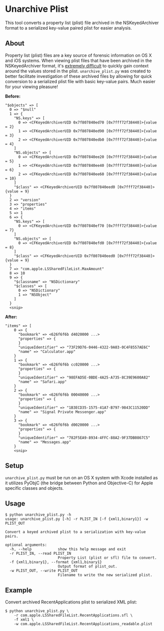 Unarchive Plist
===============
This tool converts a property list (plist) file archived in the NSKeyedArchiver format to a serialized key-value paired plist for easier analysis.

About
-----
Property list (plist) files are a key source of forensic information on OS X and iOS systems. When viewing plist files that have been archived in the NSKeyedArchiver format, it's [extremely difficult](http://www.mac4n6.com/blog/2016/1/1/manual-analysis-of-nskeyedarchiver-formatted-plist-files-a-review-of-the-new-os-x-1011-recent-items) to quickly gain context around the values stored in the plist. `unarchive_plist.py` was created to better facilitate investigation of these archived files by allowing for quick conversion to a serialized plist file with basic key-value pairs. Much easier for your viewing pleasure!

**Before:**

```
"$objects" => [
  0 => "$null"
  1 => {
    "NS.keys" => [
      0 => <CFKeyedArchiverUID 0x7f807840ed70 [0x7fff72f38440]>{value = 2}
      1 => <CFKeyedArchiverUID 0x7f807840ed90 [0x7fff72f38440]>{value = 3}
      2 => <CFKeyedArchiverUID 0x7f807840edb0 [0x7fff72f38440]>{value = 4}
    ]
    "NS.objects" => [
      0 => <CFKeyedArchiverUID 0x7f807840ee20 [0x7fff72f38440]>{value = 5}
      1 => <CFKeyedArchiverUID 0x7f807840ee40 [0x7fff72f38440]>{value = 6}
      2 => <CFKeyedArchiverUID 0x7f807840ee60 [0x7fff72f38440]>{value = 10}
    ]
    "$class" => <CFKeyedArchiverUID 0x7f807840eed0 [0x7fff72f38440]>{value = 9}
  }
  2 => "version"
  3 => "properties"
  4 => "items"
  5 => 1
  6 => {
    "NS.keys" => [
      0 => <CFKeyedArchiverUID 0x7f807840ef70 [0x7fff72f38440]>{value = 7}
    ]
    "NS.objects" => [
      0 => <CFKeyedArchiverUID 0x7f807840efd0 [0x7fff72f38440]>{value = 8}
    ]
    "$class" => <CFKeyedArchiverUID 0x7f807840eed0 [0x7fff72f38440]>{value = 9}
  }
  7 => "com.apple.LSSharedFileList.MaxAmount"
  8 => 10
  9 => {
    "$classname" => "NSDictionary"
    "$classes" => [
      0 => "NSDictionary"
      1 => "NSObject"
    ]
  }
  <snip>
```

**After:**

```
"items" => [
    0 => {
      "bookmark" => <626f6f6b d4020000 ...>
      "properties" => {
      }
      "uniqueIdentifier" => "73F29D76-0446-4322-9A03-0C4F8557AE6C"
      "name" => "Calculator.app"
    }
    1 => {
      "bookmark" => <626f6f6b cc020000 ...>
      "properties" => {
      }
      "uniqueIdentifier" => "98EFAD5E-0BDE-4A25-A735-8C39E9600A82"
      "name" => "Safari.app"
    }
    2 => {
      "bookmark" => <626f6f6b 00040000 ...>
      "properties" => {
      }
      "uniqueIdentifier" => "1B3ECD35-1575-41A7-B797-9843C11520DD"
      "name" => "Signal Private Messenger.app"
    }
    3 => {
      "bookmark" => <626f6f6b d0020000 ...>
      "properties" => {
      }
      "uniqueIdentifier" => "782F5EA9-8934-4FFC-88A2-9F37DB0867C5"
      "name" => "Messages.app"
    }
    <snip>
```

Setup
-----
`unarchive_plist.py` must be run on an OS X system with Xcode installed as it utilizes PyObjC (the bridge between Python and Objective-C) for Apple specific classes and objects.

Usage
-----
```
$ python unarchive_plist.py -h
usage: unarchive_plist.py [-h] -r PLIST_IN [-f {xml1,binary1}] -w PLIST_OUT

Convert a keyed archived plist to a serialization with key-value pairs.

optional arguments:
  -h, --help            show this help message and exit
  -r PLIST_IN, --read PLIST_IN
                        Property List (plist or sfl) file to convert.
  -f {xml1,binary1}, --format {xml1,binary1}
                        Output format of plist_out.
  -w PLIST_OUT, --write PLIST_OUT
                        Filename to write the new serialized plist.
```

Example
-------
Convert archived RecentApplications plist to serialized XML plist:

```
$ python unarchive_plist.py \
    -r com.apple.LSSharedFileList.RecentApplications.sfl \
    -f xml1 \
    -w com.apple.LSSharedFileList.RecentApplications_readable.plist
```
